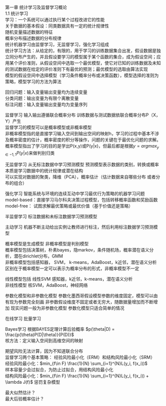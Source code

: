 第一章 统计学习及监督学习概论  
1.1 统计学习  
学习：一个系统可以通过执行某个过程改进它的性能  
关于数据的基本假设：同类数据具有一定的统计规律性  
随机变量描述数据的特征  
概率分布描述数据的分布规律  
统计机器学习由监督学习，无监督学习，强化学习组成  
统计学习方法：从给定的，有限的，用于学习的训练数据集合出发，假设数据是独立同分布产生的，并且假设要学习的模型属于某个函数的集合，成为假设空间；应用某个评价准则，从假设空间中选取一个最优模型，使它对已知的训练数据及未知的测试数据在给定的评价准则下有最优的预测；最优模型的选取由算法实现  
模型的假设空间中选择模型（学习条件概率分布或决策函数），模型选择的准则为策略，模型学习的方法为算法  

回归问题：输入变量输出变量均为连续变量  
分类问题：输出变量为有限个离散变量  
标注问题：输入变量输出变量均为变量序列  

监督学习 输入输出遵循联合概率分布 训练数据与测试数据依联合概率分布P（X，Y）产生  
监督学习的模型可以是概率模型或非概率模型  
非概率模型指的是直接学习输入空间到输出空间的映射h，学习的过程中基本不涉及概率密度的估计，概率密度的积分等操作，问题的关键在于最优化问题的求解。  
概率模型指出了学习的目的是学出P(x,y)或P(y|x)，但最后都是根据$y = arg max_{y\in{-1, 1}} P(y|x)$来做判别归类  

无监督学习 从无标注数据中学习预测模型 预测模型表示数据的类别，转换或概率 本质是学习数据中的统计规律或潜在结构  
可以实现对数据的聚类，降维（PCA），概率估计（估计数据来自哪些分布 或者分布的组合）  

强化学习 智能系统与环境的连续互动中学习最优行为策略的机器学习问题  
model-based：直接学习马尔科夫决策过程模型，包括转移概率函数和奖励函数  
model-free： 试图求解最优策略或最优价值（基于价值还是策略）  

半监督学习 标注数据和未标注数据学习预测模型  

主动学习 机器不断主动给出实例让教师进行标注，然后利用标注数据学习预测模型  

概率模型是生成模型 非概率模型是判别模型  
概率模型包括决策树，朴素bayes，隐markov，条件随机场，概率潜在语义分析，潜在dirichlet分布，GMM  
非概率模型包括感知器， SVM， k-means，AdaBoost，k近邻，潜在语义分析  
区别在于概率模型一定可以表示为概率分布的形式，非概率模型不一定  

线性模型包括 线性SVM 感知器，k近邻，k-means，潜在语义分析  
非线性模型 核SVM，AdaBoost，神经网络  

参数化模型和非参数化模型 参数化墨西哥假设模型参数的维度固定，模型可以由有现为参数完全刻画 非参数假设维度不固定或者无穷大，随数据量增加而不断增加 现实问题一般为非参数化模型 参数化模型只适合简单的情况  

在线学习 批量学习  

Bayes学习 根据BAYES定理计算后验概率 $p(\theta|D) = \frac{p(\theta)P(D|\theta)}{P(D)}$  
核方法：定义输入空间到高维空间的映射  

期望风险无法计算，因为不知道联合分布  
监督学习两个基本策略： 经验风险最小化（ERM）和结构风险最小化（SRM）  
经验风险最小化：$min_{f\in F} \frac{1}{N} \sum_{i=1}^{N}L(y_i, f(x_i))$  
样本容量少会过拟合，为防止过拟合，用结构风险最小化  
结构风险最小化：$min_{f\in F} \frac{1}{N} \sum_{i=1}^{N}L(y_i, f(x_i)) +  \lambda J(f)$ 惩罚复杂模型  

最大似然估计？  
最大后验概率估计？  

